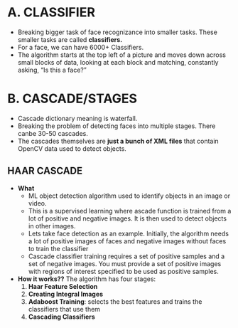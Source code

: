 # A. CLASSIFIER
- Breaking bigger task of face recognizance into smaller tasks. These smaller tasks are called **classifiers.**
- For a face, we can have 6000+ Classifiers.
- The algorithm starts at the top left of a picture and moves down across small blocks of data, looking at each block and matching, constantly asking, “Is this a face?”
      
# B. CASCADE/STAGES
- Cascade dictionary meaning is waterfall.
- Breaking the problem of detecting faces into multiple stages. There canbe 30-50 cascades.
- The cascades themselves are **just a bunch of XML files** that contain OpenCV data used to detect objects.

## HAAR CASCADE
- **What** 
  - ML object detection algorithm used to identify objects in an image or video.
  - This is a supervised learning where ascade function is trained from a lot of positive and negative images. It is then used to detect objects in other images.
  - Lets take face detection as an example. Initially, the algorithm needs a lot of positive images of faces and negative images without faces to train the classifier
  - Cascade classifier training requires a set of positive samples and a set of negative images. You must provide a set of positive images with regions of interest specified to be used as positive samples.
- **How it works??** The algorithm has four stages:
  1. **Haar Feature Selection**
  2. **Creating  Integral Images**
  3. **Adaboost Training**: selects the best features and trains the classifiers that use them
  4. **Cascading Classifiers**

